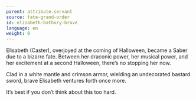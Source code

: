 ```yaml
---
parent: attribute.servant
source: fate-grand-order
id: elisabeth-bathory-brave
language: en
weight: 0
---
```


Elisabeth (Caster), overjoyed at the coming of Halloween, became a Saber due to a bizarre fate.
Between her draconic power, her musical power, and her excitement at a second Halloween, there’s no stopping her now.

Clad in a white mantle and crimson armor, wielding an undecorated bastard sword, brave Elisabeth ventures forth once more.

It’s best if you don’t think about this too hard.
